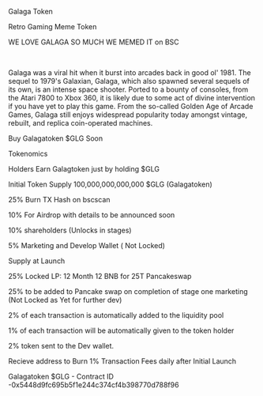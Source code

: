 Galaga Token

Retro Gaming Meme Token

WE LOVE GALAGA SO MUCH WE MEMED IT on BSC

​

Galaga was a viral hit when it burst into arcades back in good ol' 1981. The sequel to 1979's Galaxian, Galaga, which also spawned several sequels of its own, is an intense space shooter. Ported to a bounty of consoles, from the Atari 7800 to Xbox 360, it is likely due to some act of divine intervention if you have yet to play this game. From the so-called Golden Age of Arcade Games, Galaga still enjoys widespread popularity today amongst vintage, rebuilt, and replica coin-operated machines.

Buy Galagatoken $GLG Soon



Tokenomics
  



Holders Earn Galagtoken just by holding $GLG

Initial Token Supply 100,000,000,000,000 $GLG (Galagatoken)

25% Burn TX Hash on bscscan

10% For Airdrop with details to be announced soon

10% shareholders (Unlocks in stages)

5% Marketing and Develop Wallet ( Not Locked)

Supply at Launch

25% Locked LP: 12 Month 12 BNB for 25T Pancakeswap

25% to be added to Pancake swap on completion of stage one marketing (Not Locked as Yet for further dev)




2% of each transaction is automatically added to the liquidity pool

1% of each transaction will be automatically given to the token holder

2% token sent to the Dev wallet.

Recieve address to Burn 1% Transaction Fees daily after Initial Launch​​

Galagatoken $GLG - Contract ID -0x5448d9fc695b5f1e244c374cf4b398770d788f96

<!---
galagatoken/galagatoken is a ✨ special ✨ repository because its `README.md` (this file) appears on your GitHub profile.
You can click the Preview link to take a look at your changes.
--->

